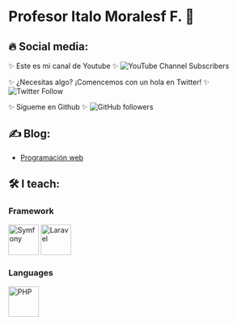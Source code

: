 # Profesor Italo Moralesf F. 👋

## 🔥 Social media:

✨ Este es mi canal de Youtube ✨
![YouTube Channel Subscribers](https://img.shields.io/youtube/channel/subscribers/UCRByhHailXC3HqWL2QrYw7w?style=social)

✨ ¿Necesitas algo? ¡Comencemos con un hola en Twitter! ✨
![Twitter Follow](https://img.shields.io/twitter/follow/italomoralesf?style=social)

✨ Sígueme en Github ✨
![GitHub followers](https://img.shields.io/github/followers/italomoralesf?style=social)


## ✍️ Blog:

- [Programación web](https://rimorsoft.com)


## 🛠 I teach:

### Framework

<p>
  <img src="https://github.com/italomoralesf/devicon/blob/master/icons/symfony/symfony-original.svg" title="Symfony" alt="Symfony" width="60" height="60">
  <img src="https://github.com/italomoralesf/devicon/blob/master/icons/laravel/laravel-plain.svg" title="Laravel" alt="Laravel" width="60" height="60">
</p>

### Languages

<p>
  <img src="https://github.com/italomoralesf/devicon/blob/master/icons/php/php-plain.svg" title="PHP" alt="PHP" width="60" height="60">
</p>
